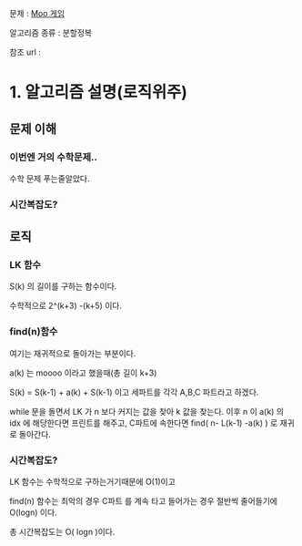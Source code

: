 문제 : [](https://www.acmicpc.net/problem/14891)[Moo 게임](https://www.acmicpc.net/problem/5904)

알고리즘 종류 : 분할정복

참조 url : 

# 1. 알고리즘 설명(로직위주)

## 문제 이해

### 이번엔 거의 수학문제..

수학 문제 푸는줄알았다.

### 시간복잡도?

## 로직

### LK 함수

S(k) 의 길이를 구하는 함수이다.

수학적으로 2^(k+3) -(k+5) 이다.

### find(n)함수

여기는 재귀적으로 돌아가는 부분이다.

a(k) 는 moooo 이라고 했을때(총 길이 k+3)

S(k) = S(k-1) + a(k) + S(k-1) 이고 세파트를 각각 A,B,C 파트라고 하겠다.

while 문을 돌면서 LK 가 n 보다 커지는 값을 찾아 k 값을 찾는다. 이후 n 이 a(k) 의 idx 에 해당한다면 프린트를 해주고, C파트에 속한다면 find( n- L(k-1) -a(k)  ) 로 재귀로 돌아간다.

 

### 시간복잡도?

LK 함수는 수학적으로 구하는거기때문에 O(1)이고

find(n) 함수는 최악의 경우 C파트 를 계속 타고 들어가는 경우 절반씩 줄어들기에 O(logn) 이다.

총 시간복잡도는 O( logn )이다.
